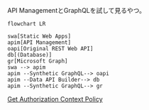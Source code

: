 API ManagementとGraphQLを試して見るやつ。

``` mermaid
flowchart LR

swa[Static Web Apps]
apim[API Management]
oapi[Original REST Web API]
db[(Database)]
gr[Microsoft Graph]
swa --> apim
apim --Synthetic GraphQL--> oapi
apim --Data API Builder--> db
apim --Synthetic GraphQL--> gr
```

[Get Authorization Context Policy](https://learn.microsoft.com/ja-jp/azure/api-management/get-authorization-context-policy)